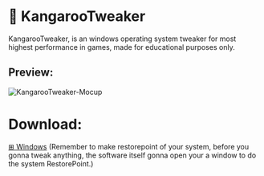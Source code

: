 # 🦘 KangarooTweaker
KangarooTweaker, is an windows operating system tweaker for most highest performance in games, made for educational purposes only.  

## Preview:
![KangarooTweaker-Mocup](https://github.com/user-attachments/assets/5df773b7-fb2b-433b-8a40-754958d4f6ee)


# Download:
[⊞ Windows](<https://github.com/Alangopro/KangarooTweaker/releases/latest>)
(Remember to make restorepoint of your system, before you gonna tweak anything,
the software itself gonna open your a window to do the system RestorePoint.)
